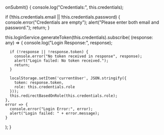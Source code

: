 onSubmit() {
  console.log("Credentials:", this.credentials);
  
  if (!this.credentials.email || !this.credentials.password) {
    console.error("Credentials are empty");
    alert("Please enter both email and password.");
    return;
  }

  this.loginService.generateToken(this.credentials).subscribe(
    (response: any) => {
      console.log("Login Response:", response);

      if (!response || !response.token) {
        console.error("No token received in response", response);
        alert("Login failed: No token received.");
        return;
      }

      localStorage.setItem('currentUser', JSON.stringify({
        token: response.token,
        role: this.credentials.role
      }));
      this.redirectBasedOnRole(this.credentials.role);
    },
    error => {
      console.error("Login Error:", error);
      alert("Login failed: " + error.message);
    }
  );
}